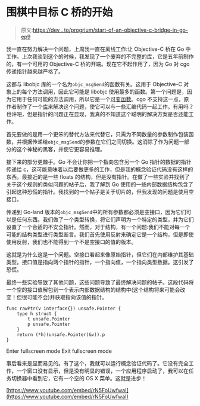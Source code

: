 # 围棋中目标 C 桥的开始

> 原文:[https://dev . to/progrium/start-of-an-objective-c-bridge-in-go-ep9](https://dev.to/progrium/start-of-an-objective-c-bridge-in-go-ep9)

我一直在努力解决一个问题，上周我一直在离线工作:让 Objective-C 桥在 Go 中工作。上次我谈到这个的时候，我发现了一个废弃的不完整的库，它是五年前制作的，有一个可用的 Objective-C 桥的开端。现在它不起作用了，因为 Go 对 cgo 传递指针越来越严格了。

这都与 libobjc 库的一个名为`objc_msgSend`的函数有关。这用于 Objective-C 对象上的每个方法调用，因此它可能是 libobjc 使用最多的函数。第一个问题是，因为它用于任何可能的方法调用，所以它是一个[可变函数](https://en.wikipedia.org/wiki/Variadic_function)。cgo 不支持这一点，原作者制作了一个[库](https://github.com/mkrautz/variadic)来解决这个问题，使它可以与一些汇编代码一起工作。有用吗？也许吧，但是指针的问题正在显现，我真的不知道这个聪明的解决方案是否还能工作。

首先要做的是用一个更笨的替代方法来代替它，只需为不同数量的参数制作包装函数，并根据传递给`objc_msgSend`的参数在它们之间切换。这消除了作为问题一部分的这个神秘的黑客，并使它更容易推理。

接下来的部分更棘手。Go 不会让你把一个指向包含另一个 Go 指针的数据的指针传递给 c，这可能意味着以后要做更多的工作，但是我的概念验证代码没有这样的东西。最接近的是一些 floats 的结构，但是没有指针。在做了一些实验并找到了关于这个规则的类似问题的帖子后，我了解到 Go 使用的一些内部数据结构包含了引起这种恐慌的指针。我找到的一个帖子是关于切片的，但我发现的问题是使用空接口。

传递到 Go-land 版本的`objc_msgSend`中的所有参数都必须是空接口，因为它们可以是任何东西。我们做了一个类型转换，将它们声明为一个特定的类型，并为它们设置了一个合适的不安全指针。然而，对于结构，有一个问题:我们不能对每一个可能的结构类型进行类型断言。我们首先使用反射来确定它是一个结构，但是即使使用反射，我们也不能得到一个不是空接口的值的版本。

这就是为什么这是一个问题。空接口看起来像原始指针，但它们在内部维护其基础类型。接口值是指向两个指针的指针，一个指向值，一个指向类型数据。这引发了恐慌。

最终一些实验导致了其他问题，这些问题导致了最终解决问题的帖子。这段代码将一个空的接口值解包到一个表示内部数据结构的结构中(这个结构将来可能会改变！但很可能不会)并获取指向该值的指针。

```
func rawPtr(v interface{}) unsafe.Pointer {
    type h struct {
        t unsafe.Pointer
        p unsafe.Pointer
    }
    return (*h)(unsafe.Pointer(&v)).p
} 
```

Enter fullscreen mode Exit fullscreen mode

事后看来是显而易见的。有了这个，我就可以运行概念验证代码了。它没有完全工作，一个窗口没有显示，但是没有明显的错误，一个应用程序启动了，我可以在任务切换器中看到它，它有一个空的 OS X 菜单。这就是进步！

[https://www.youtube.com/embed/rN5FoUwfwaI](https://www.youtube.com/embed/rN5FoUwfwaI)